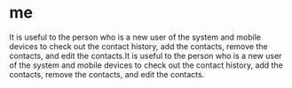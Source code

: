 # me
It is useful to the person who is a new user of the system and mobile devices to check out the contact history, add the contacts, remove the contacts, and edit the contacts.It is useful to the person who is a new user of the system and mobile devices to check out the contact history, add the contacts, remove the contacts, and edit the contacts.
